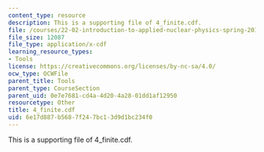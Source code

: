 ```yaml
---
content_type: resource
description: This is a supporting file of 4_finite.cdf.
file: /courses/22-02-introduction-to-applied-nuclear-physics-spring-2012/6e17d887b5687f247bc13d9d1bc234f0_4_finite.cdf
file_size: 12087
file_type: application/x-cdf
learning_resource_types:
- Tools
license: https://creativecommons.org/licenses/by-nc-sa/4.0/
ocw_type: OCWFile
parent_title: Tools
parent_type: CourseSection
parent_uid: 0e7e7681-cd4a-4d20-4a28-01dd1af12950
resourcetype: Other
title: 4_finite.cdf
uid: 6e17d887-b568-7f24-7bc1-3d9d1bc234f0
---
```

This is a supporting file of 4_finite.cdf.